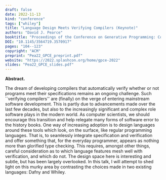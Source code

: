```yaml
---
draft: false
date: 2022-11-13
kind: "conference"
tags: ["whiley"]
title: "Language Design Meets Verifying Compilers (Keynote)"
authors: "David J. Pearce"
booktitle: "Proceedings of the Conference on Generative Programming: Concepts and Experiences"
DOI: "10.1145/3564719.3570917"
pages: "104--123"
copyright: "ACM"
preprint: "Pea22_GPCE_preprint.pdf"
website: "https://2022.splashcon.org/home/gpce-2022"
slides: "Pea22_GPCE_slides.pdf"
---
```

**Abstract.**

The dream of developing compilers that automatically verify whether or not programs meet their specifications remains an ongoing challenge.  Such ``verifying compilers'' are (finally) on the verge of entering mainstream software development.  This is partly due to advancements made over the last few decades, but also to the increasingly significant and complex role software plays in the modern world.  As computer scientists, we should encourage this transition and help relegate many forms of software error to the history books.  One way of increasing adoption is to design languages around these tools which look, on the surface, like regular programming languages.  That is, to seamlessly integrate specification and verification and offer something that, for the everyday programmer, appears as nothing more than glorified type checking.  This requires, amongst other things, careful consideration as to which language features mesh well with verification, and which do not.  The design space here is interesting and subtle, but has been largely overlooked.  In this talk, I will attempt to shed light on this murky area by contrasting the choices made in two existing languages: Dafny and Whiley.

